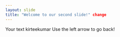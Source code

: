 ```yaml
---
layout: slide
title: "Welcome to our second slide!" change
---
```

Your text kirteekumar
Use the left arrow to go back!